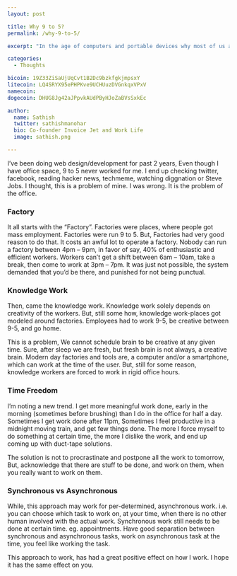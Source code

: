 ```yaml
---
layout: post

title: Why 9 to 5?
permalink: /why-9-to-5/

excerpt: "In the age of computers and portable devices why most of us are still commuting to our offices"

categories:
  - Thoughts

bicoin: 19Z33ZiSaUjUqCvt1B2Dc9bzkfgkjmpsxY
litecoin: LQ4SRYX95ePHPKve9UCHUuzDVGnkqxVPxV
namecoin: 
dogecoin: DHUG8Jg42aJPpvkAUdPByHJoZaBVsSxkEc

author: 
  name: Sathish
  twitter: sathishmanohar
  bio: Co-founder Invoice Jet and Work Life
  image: sathish.png

---
```

I&#8217;ve been doing web design/development for past 2 years, Even though I have office space, 9 to 5 never worked for me. I end up checking twitter, facebook, reading hacker news, techmeme, watching diggnation or Steve Jobs. I thought, this is a problem of mine. I was wrong. It is the problem of the office.

### Factory

It all starts with the &#8220;Factory&#8221;. Factories were places, where people got mass employment. Factories were run 9 to 5. But, Factories had very good reason to do that. It costs an awful lot to operate a factory. Nobody can run a factory between 4pm &#8211; 9pm, in favor of say, 40% of enthusiastic and efficient workers. Workers can&#8217;t get a shift between 6am &#8211; 10am, take a break, then come to work at 3pm &#8211; 7pm. It was just not possible, the system demanded that you&#8217;d be there, and punished for not being punctual.

### Knowledge Work

Then, came the knowledge work. Knowledge work solely depends on creativity of the workers. But, still some how, knowledge work-places got modeled around factories. Employees had to work 9-5, be creative between 9-5, and go home.

This is a problem, We cannot schedule brain to be creative at any given time. Sure, after sleep we are fresh, but fresh brain is not always, a creative brain. Modern day factories and tools are, a computer and/or a smartphone, which can work at the time of the user. But, still for some reason, knowledge workers are forced to work in rigid office hours.

### Time Freedom

I&#8217;m noting a new trend. I get more meaningful work done, early in the morning (sometimes before brushing) than I do in the office for half a day. Sometimes I get work done after 11pm, Sometimes I feel productive in a midnight moving train, and get few things done. The more I force myself to do something at certain time, the more I dislike the work, and end up coming up with duct-tape solutions.

The solution is not to procrastinate and postpone all the work to tomorrow, But, acknowledge that there are stuff to be done, and work on them, when you really want to work on them.

### Synchronous vs Asynchronous

While, this approach may work for per-determined, asynchronous work. i.e. you can choose which task to work on, at your time, when there is no other human involved with the actual work. Synchronous work still needs to be done at certain time. eg. appointments. Have good separation between synchronous and asynchronous tasks, work on asynchronous task at the time, you feel like working the task.

This approach to work, has had a great positive effect on how I work. I hope it has the same effect on you.
